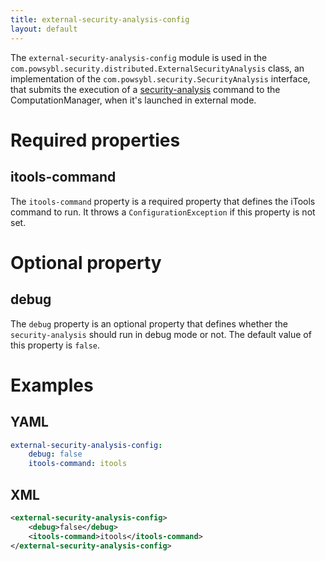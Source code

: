 ```yaml
---
title: external-security-analysis-config
layout: default
---
```


The `external-security-analysis-config` module is used in the `com.powsybl.security.distributed.ExternalSecurityAnalysis`
class, an implementation of the `com.powsybl.security.SecurityAnalysis` interface, that submits the execution of a
[security-analysis](../../tools/security-analysis.md) command to the ComputationManager, when it's launched in external
mode.

# Required properties

## itools-command
The `itools-command` property is a required property that defines the iTools command to run. It throws a `ConfigurationException`
if this property is not set.

# Optional property

## debug
The `debug` property is an optional property that defines whether the `security-analysis` should run in debug mode or not. The
default value of this property is `false`.

# Examples

## YAML
```yaml
external-security-analysis-config:
    debug: false
    itools-command: itools
```

## XML
```xml
<external-security-analysis-config>
    <debug>false</debug>
    <itools-command>itools</itools-command>
</external-security-analysis-config>
```
